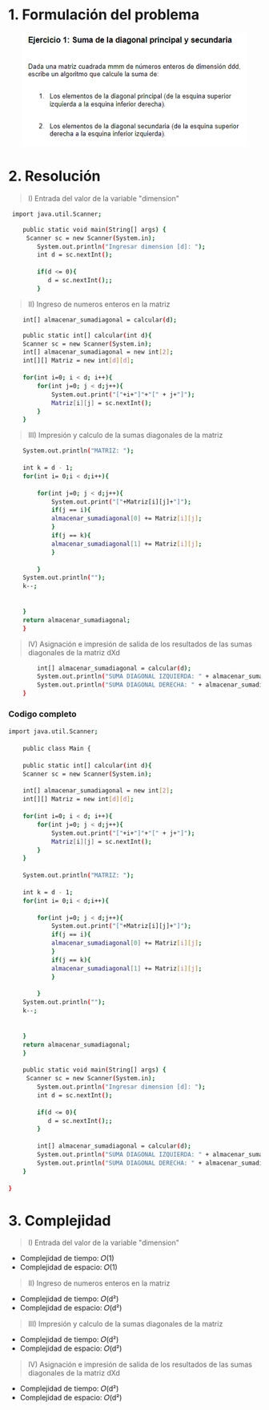 # 1. Formulación del problema

<p align="center">
  <img src="image.png" alt="Imagen del ejercicio n°1" />
</p>

# 2. Resolución

> I) Entrada del valor de la variable "dimension"

```bash
 import java.util.Scanner;
```

```bash
    public static void main(String[] args) {
     Scanner sc = new Scanner(System.in);
        System.out.println("Ingresar dimension [d]: ");
        int d = sc.nextInt();
        
        if(d <= 0){
           d = sc.nextInt();;
        }
```
> II) Ingreso de numeros enteros en la matriz 

```bash
    int[] almacenar_sumadiagonal = calcular(d);
```

```bash     
    public static int[] calcular(int d){
    Scanner sc = new Scanner(System.in);      
    int[] almacenar_sumadiagonal = new int[2];
    int[][] Matriz = new int[d][d];
    
    for(int i=0; i < d; i++){
        for(int j=0; j < d;j++){
            System.out.print("["+i+"]"+"[" + j+"]");
            Matriz[i][j] = sc.nextInt();
        }
    }
```    
> III) Impresión y calculo de la sumas diagonales de la matriz

```bash   
    System.out.println("MATRIZ: ");
        
    int k = d - 1;
    for(int i= 0;i < d;i++){
        
        for(int j=0; j < d;j++){
            System.out.print("["+Matriz[i][j]+"]");
            if(j == i){
            almacenar_sumadiagonal[0] += Matriz[i][j];    
            }
            if(j == k){
            almacenar_sumadiagonal[1] += Matriz[i][j];    
            }
            
        }
    System.out.println("");    
    k--;

      
    }
    return almacenar_sumadiagonal;  
    }
```
> IV) Asignación e impresión de salida de los resultados de las sumas diagonales de la matriz dXd

```bash   
        int[] almacenar_sumadiagonal = calcular(d);
        System.out.println("SUMA DIAGONAL IZQUIERDA: " + almacenar_sumadiagonal[0]);
        System.out.println("SUMA DIAGONAL DERECHA: " + almacenar_sumadiagonal[1]);
    }
```

### Codigo completo

```bash
import java.util.Scanner;

    public class Main {

    public static int[] calcular(int d){
    Scanner sc = new Scanner(System.in);    
        
    int[] almacenar_sumadiagonal = new int[2];
    int[][] Matriz = new int[d][d];
    
    for(int i=0; i < d; i++){
        for(int j=0; j < d;j++){
            System.out.print("["+i+"]"+"[" + j+"]");
            Matriz[i][j] = sc.nextInt();
        }
    }
    
    System.out.println("MATRIZ: ");
        
    int k = d - 1;
    for(int i= 0;i < d;i++){
        
        for(int j=0; j < d;j++){
            System.out.print("["+Matriz[i][j]+"]");
            if(j == i){
            almacenar_sumadiagonal[0] += Matriz[i][j];    
            }
            if(j == k){
            almacenar_sumadiagonal[1] += Matriz[i][j];    
            }
            
        }
    System.out.println("");    
    k--;

      
    }
    return almacenar_sumadiagonal;  
    }
    
    public static void main(String[] args) {
     Scanner sc = new Scanner(System.in);
        System.out.println("Ingresar dimension [d]: ");
        int d = sc.nextInt();
        
        if(d <= 0){
           d = sc.nextInt();;
        }
        
        int[] almacenar_sumadiagonal = calcular(d);
        System.out.println("SUMA DIAGONAL IZQUIERDA: " + almacenar_sumadiagonal[0]);
        System.out.println("SUMA DIAGONAL DERECHA: " + almacenar_sumadiagonal[1]);
    }
    
}
```
# 3. Complejidad

> I) Entrada del valor de la variable "dimension"

- Complejidad de tiempo: 𝑂(1)
- Complejidad de espacio: 𝑂(1)

> II) Ingreso de numeros enteros en la matriz 

- Complejidad de tiempo: 𝑂(d²)
- Complejidad de espacio: 𝑂(d²)

> III) Impresión y calculo de la sumas diagonales de la matriz

- Complejidad de tiempo: 𝑂(d²)
- Complejidad de espacio: 𝑂(d²)

> IV) Asignación e impresión de salida de los resultados de las sumas diagonales de la matriz dXd

- Complejidad de tiempo: 𝑂(d²)
- Complejidad de espacio: 𝑂(d²)

